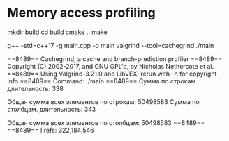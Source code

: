 # Memory access profiling

mkdir build
cd build
cmake ..
make


g++ -std=c++17 -g main.cpp -o main
valgrind --tool=cachegrind ./main



==8489== Cachegrind, a cache and branch-prediction profiler
==8489== Copyright (C) 2002-2017, and GNU GPL'd, by Nicholas Nethercote et al.
==8489== Using Valgrind-3.21.0 and LibVEX; rerun with -h for copyright info
==8489== Command: ./main
==8489== 
Сумма по строкам. длительность: 338

 Общая сумма всех элементов по строкам: 50498583
Сумма по столбцам. длительность: 343

 Общая сумма всех элементов по столбцам: 50498583
==8489== 
==8489== I refs:        322,184,546

